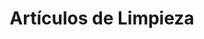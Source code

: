 ---
title: "Artículos de Limpieza"
url: /ciudad-satelite/articulos-de-limpieza/
shop: Lebensmittel
---